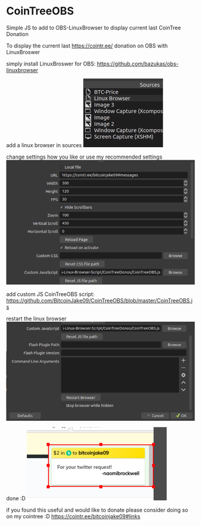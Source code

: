 # CoinTreeOBS
Simple JS to add to OBS-LinuxBrowser to display current last CoinTree Donation

To display the current last https://cointr.ee/ donation on OBS with LinuxBroswer

simply install LinuxBroswer for OBS: https://github.com/bazukas/obs-linuxbrowser

add a linux browser in sources
![add to sources](https://github.com/BitcoinJake09/CoinTreeOBS/blob/master/DocPics/LinuxBrowser-Sources.png?width=400&height=225)


change settings how you like or use my recommended settings
![settings](https://github.com/BitcoinJake09/CoinTreeOBS/blob/master/DocPics/LinuxBrowser-Settings.png?width=400&height=225)

add custom JS CoinTreeOBS script:
https://github.com/BitcoinJake09/CoinTreeOBS/blob/master/CoinTreeOBS.js

restart the linux browser
![restart](https://github.com/BitcoinJake09/CoinTreeOBS/blob/master/DocPics/LinuxBrowser-Restart.png?width=400&height=225)


done :D
![done](https://github.com/BitcoinJake09/CoinTreeOBS/blob/master/DocPics/LinuxBrowser-Dono.png?width=400&height=225)


if you found this useful and would like to donate please consider doing so on my cointree :D
https://cointr.ee/bitcoinjake09#links
